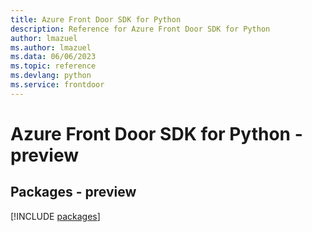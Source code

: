 ```yaml
---
title: Azure Front Door SDK for Python
description: Reference for Azure Front Door SDK for Python
author: lmazuel
ms.author: lmazuel
ms.data: 06/06/2023
ms.topic: reference
ms.devlang: python
ms.service: frontdoor
---
```

# Azure Front Door SDK for Python - preview
## Packages - preview
[!INCLUDE [packages](front-door-index.md)]